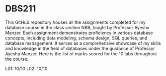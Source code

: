 # DBS211
This GitHub repository houses all the assignments completed for my database course in the class section NBB, taught by Professor Ayesha Manzer. Each assignment demonstrates proficiency in various database concepts, including data modeling, schema design, SQL queries, and database management. It serves as a comprehensive showcase of my skills and knowledge in the field of databases under the guidance of Professor Ayesha Manzer.
Here is the list of marks scored for the 10 labs throughout the course:

L01: 10/10
L02: 10/10

